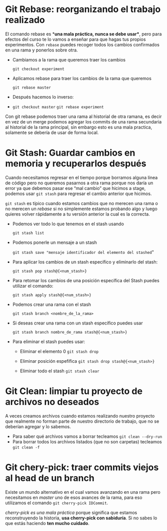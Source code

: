 # Git Rebase: reorganizando el trabajo realizado

El comando rebase es ***una mala práctica, nunca se debe usar\***, pero para efectos del curso te lo vamos a enseñar para que hagas tus propios experimentos. Con `rebase` puedes recoger todos los cambios confirmados en una rama y ponerlos sobre otra.



- Cambiamos a la rama que queremos traer los cambios

  `git checkout experiment`

- Aplicamos rebase para traer los cambios de la rama que queremos

   `git rebase master`

- Después hacemos lo inverso:
- `git checkout master` `git rebase experiment`

Con git rebase podemos traer una rama al historial de otra ramana, es decir en vez de un merge podemos agregar los commits de una rama secundaria al historial de la rama principal, sin embargo esto es una mala practica, solamente se debería de usar de forma local.





# Git Stash: Guardar cambios en memoria y recuperarlos después

Cuando necesitamos regresar en el tiempo porque borramos alguna línea de código pero no queremos pasarnos a otra rama porque nos daría un error ya que debemos pasar ese “mal cambio” que hicimos a stage, podemos usar `git stash` para regresar el cambio anterior que hicimos.

`git stash` es típico cuando estamos cambios que no merecen una rama o no merecen un *rebase* si no simplemente estamos probando algo y luego quieres volver rápidamente a tu versión anterior la cual es la correcta.



- Podemos ver todo lo que tenemos en el stash usando

  `git stash list`

- Podemos ponerle un mensaje a un stash

  `git stash save "mensaje identificador del elemento del stashed`"

- Para aplicar los cambios de un stash específico y eliminarlo del stash:

  `git stash pop stash@{<num_stash>}`

- Para retomar los cambios de una posición específica del Stash puedes utilizar el comando:

  `git stash apply stash@{<num_stash>}`

- Podemos crear una rama con el stash 

  `git stash branch <nombre_de_la_rama>`

- Si deseas crear una rama con un stash específico puedes usar

  `git stash branch nombre_de_rama stash@{<num_stash>}`

- Para eliminar el stash puedes usar:

  - Eliminar el elemento 0 `git stash drop` 

  - Eliminar posición espefífica `git stash drop stash@{<num_stash>}`

  - Eliminar todo el stash `git stash clear`



# Git Clean: limpiar tu proyecto de archivos no deseados

A veces creamos archivos cuando estamos realizando nuestro proyecto que realmente no forman parte de nuestro directorio de trabajo, que no se deberían agregar y lo sabemos.

- Para saber qué archivos vamos a borrar tecleamos `git clean --dry-run`
- Para borrar todos los archivos listados (que no son carpetas) tecleamos `git clean -f`



# Git chery-pick: traer commits viejos al head de un branch

Existe un mundo alternativo en el cual vamos avanzando en una rama pero necesitamos en *master* uno de esos avances de la rama, para eso utilizamos el comando `git cherry-pick IDCommit`.

*cherry-pick es una mala práctica* porque significa que estamos reconstruyendo la historia, **usa cherry-pick con sabiduría**. Si no sabes lo que estás haciendo **ten mucho cuidado**.

